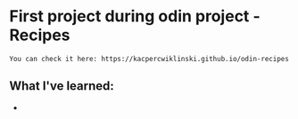 # First project during odin project - Recipes
```
You can check it here: https://kacpercwiklinski.github.io/odin-recipes
```
## What I've learned:
* 
